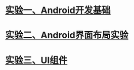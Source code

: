﻿

# [实验一、Android开发基础](https://github.com/91kennyS/AndroidDev/blob/master/docs/%E5%AE%9E%E9%AA%8C%E4%B8%80/%E5%AE%9E%E9%AA%8C%E4%B8%80.md)



# [实验二、Android界面布局实验](https://github.com/91kennyS/AndroidDev/blob/master/docs/%E5%AE%9E%E9%AA%8C%E4%BA%8C/%E5%AE%9E%E9%AA%8C%E4%BA%8C.md)



# [实验三、UI组件](https://github.com/91kennyS/AndroidDev/blob/master/docs/%E5%AE%9E%E9%AA%8C%E4%BA%8C/%E5%AE%9E%E9%AA%8C%E4%BA%8C.md)

